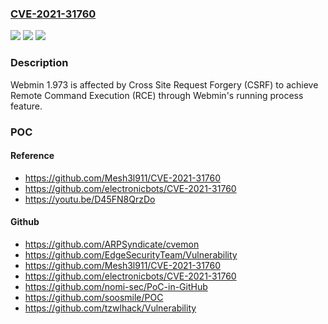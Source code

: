 ### [CVE-2021-31760](https://cve.mitre.org/cgi-bin/cvename.cgi?name=CVE-2021-31760)
![](https://img.shields.io/static/v1?label=Product&message=n%2Fa&color=blue)
![](https://img.shields.io/static/v1?label=Version&message=n%2Fa&color=blue)
![](https://img.shields.io/static/v1?label=Vulnerability&message=n%2Fa&color=brighgreen)

### Description

Webmin 1.973 is affected by Cross Site Request Forgery (CSRF) to achieve Remote Command Execution (RCE) through Webmin's running process feature.

### POC

#### Reference
- https://github.com/Mesh3l911/CVE-2021-31760
- https://github.com/electronicbots/CVE-2021-31760
- https://youtu.be/D45FN8QrzDo

#### Github
- https://github.com/ARPSyndicate/cvemon
- https://github.com/EdgeSecurityTeam/Vulnerability
- https://github.com/Mesh3l911/CVE-2021-31760
- https://github.com/electronicbots/CVE-2021-31760
- https://github.com/nomi-sec/PoC-in-GitHub
- https://github.com/soosmile/POC
- https://github.com/tzwlhack/Vulnerability

